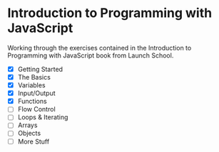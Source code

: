 # Introduction to Programming with JavaScript

Working through the exercises contained in the Introduction to Programming with
JavaScript book from Launch School.

- [x] Getting Started
- [x] The Basics
- [x] Variables
- [x] Input/Output
- [x] Functions
- [ ] Flow Control
- [ ] Loops & Iterating
- [ ] Arrays
- [ ] Objects
- [ ] More Stuff
